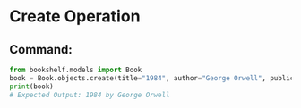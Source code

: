 # Create Operation

## Command:
```python
from bookshelf.models import Book
book = Book.objects.create(title="1984", author="George Orwell", publication_year=1949)
print(book)
# Expected Output: 1984 by George Orwell
